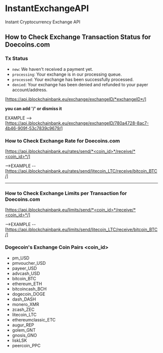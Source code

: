 # InstantExchangeAPI
Instant Cryptocurrency Exchange API

## How to Check Exchange Transaction Status for Doecoins.com

### Tx Status
* `new`: We haven't received a payment yet.
* `processing`: Your exchange is in our processing queue.
* `processed`: Your exchange has been successfully processed.
* `denied`: Your exchange has been denied and refunded to your payer account/address.

[https://api.iblockchainbank.eu/exchange/exchangeID/*exchangeID*/]          

**you can add '/' or dismiss it**


EXAMPLE --> [https://api.iblockchainbank.eu/exchange/exchangeID/780a4728-8ac7-4b46-909f-53c7839c9679/]



### How to Check Exchange Rate for Doecoins.com

[https://api.iblockchainbank.eu/rates/send/*<coin_id>*/receive/*<coin_id>*/]

-->EXAMPLE -- [https://api.iblockchainbank.eu/rates/send/litecoin_LTC/receive/bitcoin_BTC/]

--------------------------------------------------------------------------------------------------------------------------------------

### How to Check Exchange Limits per Transaction for Doecoins.com

[https://api.iblockchainbank.eu/limits/send/*<coin_id>*/receive/*<coin_id>*/]

-->EXAMPLE -- [https://api.iblockchainbank.eu/limits/send/litecoin_LTC/receive/bitcoin_BTC/]

### Dogecoin's Exchange Coin Pairs **<coin_id>**

* pm_USD
* pmvoucher_USD
* payeer_USD
* advcash_USD
* bitcoin_BTC
* ethereum_ETH
* bitcoincash_BCH
* dogecoin_DOGE
* dash_DASH
* monero_XMR
* zcash_ZEC
* litecoin_LTC
* ethereumclassic_ETC
* augur_REP
* golem_GNT
* gnosis_GNO
* liskLSK
* peercoin_PPC
